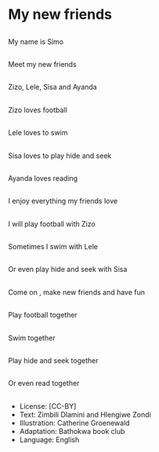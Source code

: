 # My new friends

##
My name is Simo

##
Meet my new friends

##
Zizo, Lele, Sisa and
Ayanda

##
Zizo loves football

##
Lele loves to swim

##
Sisa loves to play hide
and seek

##
Ayanda loves reading

##
I enjoy everything my
friends love

##
I will play football with
Zizo

##
Sometimes I swim with
Lele

##
Or even play hide and
seek with Sisa

##
Come on , make new
friends and have fun

##
Play football together

##
Swim together

##
Play hide and seek
together

##
Or even read together

##
* License: [CC-BY]
* Text: Zimbili Dlamini and Hlengiwe Zondi
* Illustration: Catherine Groenewald
* Adaptation: Bathokwa book club
* Language: English

